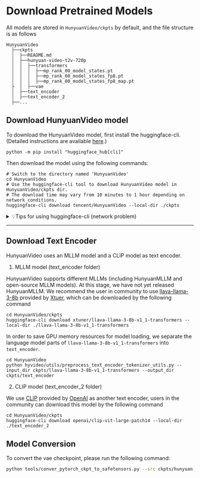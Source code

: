 # Download Pretrained Models

All models are stored in `HunyuanVideo/ckpts` by default, and the file structure is as follows
```shell
HunyuanVideo
  ├──ckpts
  │  ├──README.md
  │  ├──hunyuan-video-t2v-720p
  │  │  ├──transformers
  │  │  │  ├──mp_rank_00_model_states.pt
  │  │  │  ├──mp_rank_00_model_states_fp8.pt
  │  │  │  ├──mp_rank_00_model_states_fp8_map.pt
  ├  │  ├──vae
  │  ├──text_encoder
  │  ├──text_encoder_2
  ├──...
```

## Download HunyuanVideo model
To download the HunyuanVideo model, first install the huggingface-cli. (Detailed instructions are available [here](https://huggingface.co/docs/huggingface_hub/guides/cli).)

```shell
python -m pip install "huggingface_hub[cli]"
```

Then download the model using the following commands:

```shell
# Switch to the directory named 'HunyuanVideo'
cd HunyuanVideo
# Use the huggingface-cli tool to download HunyuanVideo model in HunyuanVideo/ckpts dir.
# The download time may vary from 10 minutes to 1 hour depending on network conditions.
huggingface-cli download tencent/HunyuanVideo --local-dir ./ckpts
```

<details>
<summary>💡Tips for using huggingface-cli (network problem)</summary>

##### 1. Using HF-Mirror

If you encounter slow download speeds in China, you can try a mirror to speed up the download process. For example,

```shell
HF_ENDPOINT=https://hf-mirror.com huggingface-cli download tencent/HunyuanVideo --local-dir ./ckpts
```

##### 2. Resume Download

`huggingface-cli` supports resuming downloads. If the download is interrupted, you can just rerun the download
command to resume the download process.

Note: If an `No such file or directory: 'ckpts/.huggingface/.gitignore.lock'` like error occurs during the download
process, you can ignore the error and rerun the download command.

</details>

---

## Download Text Encoder

HunyuanVideo uses an MLLM model and a CLIP model as text encoder.

1. MLLM model (text_encoder folder)

HunyuanVideo supports different MLLMs (including HunyuanMLLM and open-source MLLM models). At this stage, we have not yet released HunyuanMLLM. We recommend the user in community to use [llava-llama-3-8b](https://huggingface.co/xtuner/llava-llama-3-8b-v1_1-transformers) provided by [Xtuer](https://huggingface.co/xtuner), which can be downloaded by the following command

```shell
cd HunyuanVideo/ckpts
huggingface-cli download xtuner/llava-llama-3-8b-v1_1-transformers --local-dir ./llava-llama-3-8b-v1_1-transformers
```

In order to save GPU memory resources for model loading, we separate the language model parts of `llava-llama-3-8b-v1_1-transformers` into `text_encoder`.
```
cd HunyuanVideo
python hyvideo/utils/preprocess_text_encoder_tokenizer_utils.py --input_dir ckpts/llava-llama-3-8b-v1_1-transformers --output_dir ckpts/text_encoder
```

2. CLIP model (text_encoder_2 folder)

We use [CLIP](https://huggingface.co/openai/clip-vit-large-patch14) provided by [OpenAI](https://openai.com) as another text encoder, users in the community can download this model by the following command

```
cd HunyuanVideo/ckpts
huggingface-cli download openai/clip-vit-large-patch14 --local-dir ./text_encoder_2
```


## Model Conversion

To convert the vae checkpoint, please run the following command:
```bash
python tools/conver_pytorch_ckpt_to_safetensors.py --src ckpts/hunyuan-video-t2v-720p/vae/pytorch_model.pt --target ckpts/hunyuan-video-t2v-720p/vae/model.safetensors --config  ckpts/hunyuan-video-t2v-720p/vae/config.json
```
